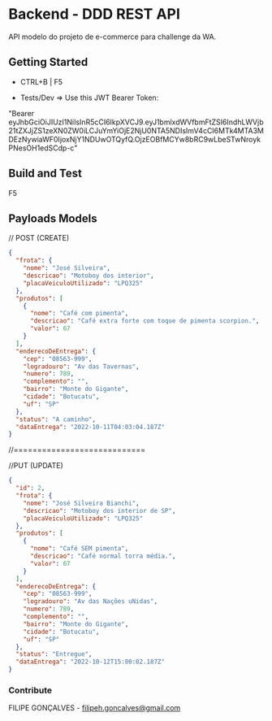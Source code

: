 # Backend - DDD REST API
API modelo do projeto de e-commerce para challenge da WA.

## Getting Started
- CTRL+B | F5

* Tests/Dev => Use this JWT Bearer Token:

"Bearer eyJhbGciOiJIUzI1NiIsInR5cCI6IkpXVCJ9.eyJ1bmlxdWVfbmFtZSI6IndhLWVjb21tZXJjZS1zeXN0ZW0iLCJuYmYiOjE2NjU0NTA5NDIsImV4cCI6MTk4MTA3MDEzNywiaWF0IjoxNjY1NDUwOTQyfQ.OjzEOBfMCYw8bRC9wLbeSTwNroykPNesOH1edSCdp-c"

## Build and Test
F5

## Payloads Models

// POST (CREATE)
```json
{
  "frota": {
    "nome": "José Silveira",
    "descricao": "Motoboy dos interior",
    "placaVeiculoUtilizado": "LPQ325"
  },
  "produtos": [
    {
      "nome": "Café com pimenta",
      "descricao": "Café extra forte com toque de pimenta scorpion.",
      "valor": 67
    }
  ],
  "enderecoDeEntrega": {
    "cep": "08563-999",
    "logradouro": "Av das Tavernas",
    "numero": 789,
    "complemento": "",
    "bairro": "Monte do Gigante",
    "cidade": "Botucatu",
    "uf": "SP"
  },
  "status": "A caminho",
  "dataEntrega": "2022-10-11T04:03:04.187Z"
}
```

//============================

//PUT (UPDATE)
```json
{
  "id": 2,
  "frota": {
    "nome": "José Silveira Bianchi",
    "descricao": "Motoboy dos interior de SP",
    "placaVeiculoUtilizado": "LPQ325"
  },
  "produtos": [
    {
      "nome": "Café SEM pimenta",
      "descricao": "Café normal torra média.",
      "valor": 67
    }
  ],
  "enderecoDeEntrega": {
    "cep": "08563-999",
    "logradouro": "Av das Nações uNidas",
    "numero": 789,
    "complemento": "",
    "bairro": "Monte do Gigante",
    "cidade": "Botucatu",
    "uf": "SP"
  },
  "status": "Entregue",
  "dataEntrega": "2022-10-12T15:00:02.187Z"
}
```

### Contribute
FILIPE GONÇALVES - filipeh.goncalves@gmail.com
